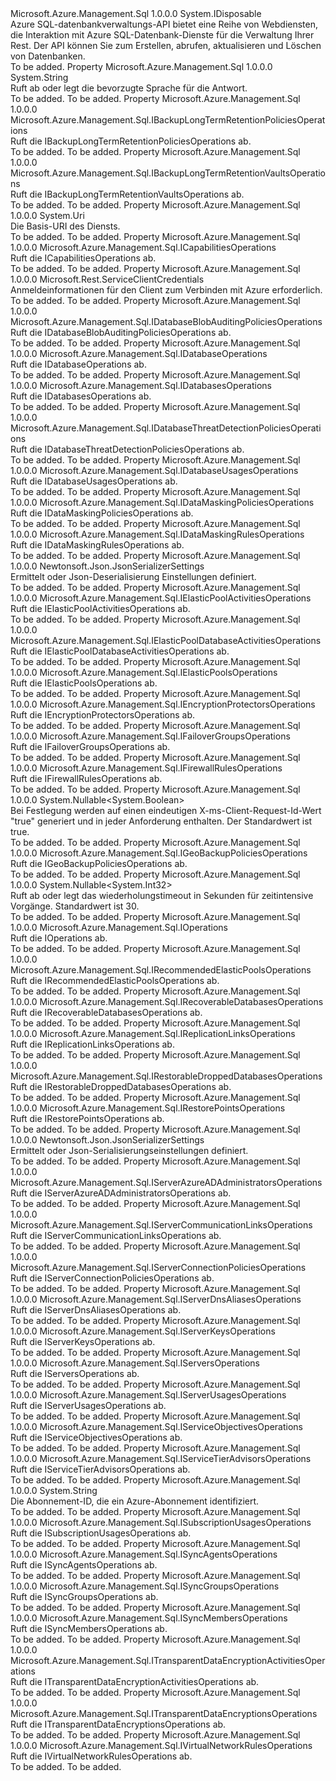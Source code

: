 <Type Name="ISqlManagementClient" FullName="Microsoft.Azure.Management.Sql.ISqlManagementClient">
  <TypeSignature Language="C#" Value="public interface ISqlManagementClient : IDisposable" />
  <TypeSignature Language="ILAsm" Value=".class public interface auto ansi abstract ISqlManagementClient implements class System.IDisposable" />
  <TypeSignature Language="DocId" Value="T:Microsoft.Azure.Management.Sql.ISqlManagementClient" />
  <TypeSignature Language="VB.NET" Value="Public Interface ISqlManagementClient&#xA;Implements IDisposable" />
  <TypeSignature Language="F#" Value="type ISqlManagementClient = interface&#xA;    interface IDisposable" />
  <AssemblyInfo>
    <AssemblyName>Microsoft.Azure.Management.Sql</AssemblyName>
    <AssemblyVersion>1.0.0.0</AssemblyVersion>
  </AssemblyInfo>
  <Interfaces>
    <Interface>
      <InterfaceName>System.IDisposable</InterfaceName>
    </Interface>
  </Interfaces>
  <Docs>
    <summary>
            Azure SQL-datenbankverwaltungs-API bietet eine Reihe von Webdiensten, die Interaktion mit Azure SQL-Datenbank-Dienste für die Verwaltung Ihrer Rest. Der API können Sie zum Erstellen, abrufen, aktualisieren und Löschen von Datenbanken.
            </summary>
    <remarks>To be added.</remarks>
  </Docs>
  <Members>
    <Member MemberName="AcceptLanguage">
      <MemberSignature Language="C#" Value="public string AcceptLanguage { get; set; }" />
      <MemberSignature Language="ILAsm" Value=".property instance string AcceptLanguage" />
      <MemberSignature Language="DocId" Value="P:Microsoft.Azure.Management.Sql.ISqlManagementClient.AcceptLanguage" />
      <MemberSignature Language="VB.NET" Value="Public Property AcceptLanguage As String" />
      <MemberSignature Language="F#" Value="member this.AcceptLanguage : string with get, set" Usage="Microsoft.Azure.Management.Sql.ISqlManagementClient.AcceptLanguage" />
      <MemberType>Property</MemberType>
      <AssemblyInfo>
        <AssemblyName>Microsoft.Azure.Management.Sql</AssemblyName>
        <AssemblyVersion>1.0.0.0</AssemblyVersion>
      </AssemblyInfo>
      <ReturnValue>
        <ReturnType>System.String</ReturnType>
      </ReturnValue>
      <Docs>
        <summary>
            Ruft ab oder legt die bevorzugte Sprache für die Antwort.
            </summary>
        <value>To be added.</value>
        <remarks>To be added.</remarks>
      </Docs>
    </Member>
    <Member MemberName="BackupLongTermRetentionPolicies">
      <MemberSignature Language="C#" Value="public Microsoft.Azure.Management.Sql.IBackupLongTermRetentionPoliciesOperations BackupLongTermRetentionPolicies { get; }" />
      <MemberSignature Language="ILAsm" Value=".property instance class Microsoft.Azure.Management.Sql.IBackupLongTermRetentionPoliciesOperations BackupLongTermRetentionPolicies" />
      <MemberSignature Language="DocId" Value="P:Microsoft.Azure.Management.Sql.ISqlManagementClient.BackupLongTermRetentionPolicies" />
      <MemberSignature Language="VB.NET" Value="Public ReadOnly Property BackupLongTermRetentionPolicies As IBackupLongTermRetentionPoliciesOperations" />
      <MemberSignature Language="F#" Value="member this.BackupLongTermRetentionPolicies : Microsoft.Azure.Management.Sql.IBackupLongTermRetentionPoliciesOperations" Usage="Microsoft.Azure.Management.Sql.ISqlManagementClient.BackupLongTermRetentionPolicies" />
      <MemberType>Property</MemberType>
      <AssemblyInfo>
        <AssemblyName>Microsoft.Azure.Management.Sql</AssemblyName>
        <AssemblyVersion>1.0.0.0</AssemblyVersion>
      </AssemblyInfo>
      <ReturnValue>
        <ReturnType>Microsoft.Azure.Management.Sql.IBackupLongTermRetentionPoliciesOperations</ReturnType>
      </ReturnValue>
      <Docs>
        <summary>
            Ruft die IBackupLongTermRetentionPoliciesOperations ab.
            </summary>
        <value>To be added.</value>
        <remarks>To be added.</remarks>
      </Docs>
    </Member>
    <Member MemberName="BackupLongTermRetentionVaults">
      <MemberSignature Language="C#" Value="public Microsoft.Azure.Management.Sql.IBackupLongTermRetentionVaultsOperations BackupLongTermRetentionVaults { get; }" />
      <MemberSignature Language="ILAsm" Value=".property instance class Microsoft.Azure.Management.Sql.IBackupLongTermRetentionVaultsOperations BackupLongTermRetentionVaults" />
      <MemberSignature Language="DocId" Value="P:Microsoft.Azure.Management.Sql.ISqlManagementClient.BackupLongTermRetentionVaults" />
      <MemberSignature Language="VB.NET" Value="Public ReadOnly Property BackupLongTermRetentionVaults As IBackupLongTermRetentionVaultsOperations" />
      <MemberSignature Language="F#" Value="member this.BackupLongTermRetentionVaults : Microsoft.Azure.Management.Sql.IBackupLongTermRetentionVaultsOperations" Usage="Microsoft.Azure.Management.Sql.ISqlManagementClient.BackupLongTermRetentionVaults" />
      <MemberType>Property</MemberType>
      <AssemblyInfo>
        <AssemblyName>Microsoft.Azure.Management.Sql</AssemblyName>
        <AssemblyVersion>1.0.0.0</AssemblyVersion>
      </AssemblyInfo>
      <ReturnValue>
        <ReturnType>Microsoft.Azure.Management.Sql.IBackupLongTermRetentionVaultsOperations</ReturnType>
      </ReturnValue>
      <Docs>
        <summary>
            Ruft die IBackupLongTermRetentionVaultsOperations ab.
            </summary>
        <value>To be added.</value>
        <remarks>To be added.</remarks>
      </Docs>
    </Member>
    <Member MemberName="BaseUri">
      <MemberSignature Language="C#" Value="public Uri BaseUri { get; set; }" />
      <MemberSignature Language="ILAsm" Value=".property instance class System.Uri BaseUri" />
      <MemberSignature Language="DocId" Value="P:Microsoft.Azure.Management.Sql.ISqlManagementClient.BaseUri" />
      <MemberSignature Language="VB.NET" Value="Public Property BaseUri As Uri" />
      <MemberSignature Language="F#" Value="member this.BaseUri : Uri with get, set" Usage="Microsoft.Azure.Management.Sql.ISqlManagementClient.BaseUri" />
      <MemberType>Property</MemberType>
      <AssemblyInfo>
        <AssemblyName>Microsoft.Azure.Management.Sql</AssemblyName>
        <AssemblyVersion>1.0.0.0</AssemblyVersion>
      </AssemblyInfo>
      <ReturnValue>
        <ReturnType>System.Uri</ReturnType>
      </ReturnValue>
      <Docs>
        <summary>
            Die Basis-URI des Diensts.
            </summary>
        <value>To be added.</value>
        <remarks>To be added.</remarks>
      </Docs>
    </Member>
    <Member MemberName="Capabilities">
      <MemberSignature Language="C#" Value="public Microsoft.Azure.Management.Sql.ICapabilitiesOperations Capabilities { get; }" />
      <MemberSignature Language="ILAsm" Value=".property instance class Microsoft.Azure.Management.Sql.ICapabilitiesOperations Capabilities" />
      <MemberSignature Language="DocId" Value="P:Microsoft.Azure.Management.Sql.ISqlManagementClient.Capabilities" />
      <MemberSignature Language="VB.NET" Value="Public ReadOnly Property Capabilities As ICapabilitiesOperations" />
      <MemberSignature Language="F#" Value="member this.Capabilities : Microsoft.Azure.Management.Sql.ICapabilitiesOperations" Usage="Microsoft.Azure.Management.Sql.ISqlManagementClient.Capabilities" />
      <MemberType>Property</MemberType>
      <AssemblyInfo>
        <AssemblyName>Microsoft.Azure.Management.Sql</AssemblyName>
        <AssemblyVersion>1.0.0.0</AssemblyVersion>
      </AssemblyInfo>
      <ReturnValue>
        <ReturnType>Microsoft.Azure.Management.Sql.ICapabilitiesOperations</ReturnType>
      </ReturnValue>
      <Docs>
        <summary>
            Ruft die ICapabilitiesOperations ab.
            </summary>
        <value>To be added.</value>
        <remarks>To be added.</remarks>
      </Docs>
    </Member>
    <Member MemberName="Credentials">
      <MemberSignature Language="C#" Value="public Microsoft.Rest.ServiceClientCredentials Credentials { get; }" />
      <MemberSignature Language="ILAsm" Value=".property instance class Microsoft.Rest.ServiceClientCredentials Credentials" />
      <MemberSignature Language="DocId" Value="P:Microsoft.Azure.Management.Sql.ISqlManagementClient.Credentials" />
      <MemberSignature Language="VB.NET" Value="Public ReadOnly Property Credentials As ServiceClientCredentials" />
      <MemberSignature Language="F#" Value="member this.Credentials : Microsoft.Rest.ServiceClientCredentials" Usage="Microsoft.Azure.Management.Sql.ISqlManagementClient.Credentials" />
      <MemberType>Property</MemberType>
      <AssemblyInfo>
        <AssemblyName>Microsoft.Azure.Management.Sql</AssemblyName>
        <AssemblyVersion>1.0.0.0</AssemblyVersion>
      </AssemblyInfo>
      <ReturnValue>
        <ReturnType>Microsoft.Rest.ServiceClientCredentials</ReturnType>
      </ReturnValue>
      <Docs>
        <summary>
            Anmeldeinformationen für den Client zum Verbinden mit Azure erforderlich.
            </summary>
        <value>To be added.</value>
        <remarks>To be added.</remarks>
      </Docs>
    </Member>
    <Member MemberName="DatabaseBlobAuditingPolicies">
      <MemberSignature Language="C#" Value="public Microsoft.Azure.Management.Sql.IDatabaseBlobAuditingPoliciesOperations DatabaseBlobAuditingPolicies { get; }" />
      <MemberSignature Language="ILAsm" Value=".property instance class Microsoft.Azure.Management.Sql.IDatabaseBlobAuditingPoliciesOperations DatabaseBlobAuditingPolicies" />
      <MemberSignature Language="DocId" Value="P:Microsoft.Azure.Management.Sql.ISqlManagementClient.DatabaseBlobAuditingPolicies" />
      <MemberSignature Language="VB.NET" Value="Public ReadOnly Property DatabaseBlobAuditingPolicies As IDatabaseBlobAuditingPoliciesOperations" />
      <MemberSignature Language="F#" Value="member this.DatabaseBlobAuditingPolicies : Microsoft.Azure.Management.Sql.IDatabaseBlobAuditingPoliciesOperations" Usage="Microsoft.Azure.Management.Sql.ISqlManagementClient.DatabaseBlobAuditingPolicies" />
      <MemberType>Property</MemberType>
      <AssemblyInfo>
        <AssemblyName>Microsoft.Azure.Management.Sql</AssemblyName>
        <AssemblyVersion>1.0.0.0</AssemblyVersion>
      </AssemblyInfo>
      <ReturnValue>
        <ReturnType>Microsoft.Azure.Management.Sql.IDatabaseBlobAuditingPoliciesOperations</ReturnType>
      </ReturnValue>
      <Docs>
        <summary>
            Ruft die IDatabaseBlobAuditingPoliciesOperations ab.
            </summary>
        <value>To be added.</value>
        <remarks>To be added.</remarks>
      </Docs>
    </Member>
    <Member MemberName="DatabaseOperations">
      <MemberSignature Language="C#" Value="public Microsoft.Azure.Management.Sql.IDatabaseOperations DatabaseOperations { get; }" />
      <MemberSignature Language="ILAsm" Value=".property instance class Microsoft.Azure.Management.Sql.IDatabaseOperations DatabaseOperations" />
      <MemberSignature Language="DocId" Value="P:Microsoft.Azure.Management.Sql.ISqlManagementClient.DatabaseOperations" />
      <MemberSignature Language="VB.NET" Value="Public ReadOnly Property DatabaseOperations As IDatabaseOperations" />
      <MemberSignature Language="F#" Value="member this.DatabaseOperations : Microsoft.Azure.Management.Sql.IDatabaseOperations" Usage="Microsoft.Azure.Management.Sql.ISqlManagementClient.DatabaseOperations" />
      <MemberType>Property</MemberType>
      <AssemblyInfo>
        <AssemblyName>Microsoft.Azure.Management.Sql</AssemblyName>
        <AssemblyVersion>1.0.0.0</AssemblyVersion>
      </AssemblyInfo>
      <ReturnValue>
        <ReturnType>Microsoft.Azure.Management.Sql.IDatabaseOperations</ReturnType>
      </ReturnValue>
      <Docs>
        <summary>
            Ruft die IDatabaseOperations ab.
            </summary>
        <value>To be added.</value>
        <remarks>To be added.</remarks>
      </Docs>
    </Member>
    <Member MemberName="Databases">
      <MemberSignature Language="C#" Value="public Microsoft.Azure.Management.Sql.IDatabasesOperations Databases { get; }" />
      <MemberSignature Language="ILAsm" Value=".property instance class Microsoft.Azure.Management.Sql.IDatabasesOperations Databases" />
      <MemberSignature Language="DocId" Value="P:Microsoft.Azure.Management.Sql.ISqlManagementClient.Databases" />
      <MemberSignature Language="VB.NET" Value="Public ReadOnly Property Databases As IDatabasesOperations" />
      <MemberSignature Language="F#" Value="member this.Databases : Microsoft.Azure.Management.Sql.IDatabasesOperations" Usage="Microsoft.Azure.Management.Sql.ISqlManagementClient.Databases" />
      <MemberType>Property</MemberType>
      <AssemblyInfo>
        <AssemblyName>Microsoft.Azure.Management.Sql</AssemblyName>
        <AssemblyVersion>1.0.0.0</AssemblyVersion>
      </AssemblyInfo>
      <ReturnValue>
        <ReturnType>Microsoft.Azure.Management.Sql.IDatabasesOperations</ReturnType>
      </ReturnValue>
      <Docs>
        <summary>
            Ruft die IDatabasesOperations ab.
            </summary>
        <value>To be added.</value>
        <remarks>To be added.</remarks>
      </Docs>
    </Member>
    <Member MemberName="DatabaseThreatDetectionPolicies">
      <MemberSignature Language="C#" Value="public Microsoft.Azure.Management.Sql.IDatabaseThreatDetectionPoliciesOperations DatabaseThreatDetectionPolicies { get; }" />
      <MemberSignature Language="ILAsm" Value=".property instance class Microsoft.Azure.Management.Sql.IDatabaseThreatDetectionPoliciesOperations DatabaseThreatDetectionPolicies" />
      <MemberSignature Language="DocId" Value="P:Microsoft.Azure.Management.Sql.ISqlManagementClient.DatabaseThreatDetectionPolicies" />
      <MemberSignature Language="VB.NET" Value="Public ReadOnly Property DatabaseThreatDetectionPolicies As IDatabaseThreatDetectionPoliciesOperations" />
      <MemberSignature Language="F#" Value="member this.DatabaseThreatDetectionPolicies : Microsoft.Azure.Management.Sql.IDatabaseThreatDetectionPoliciesOperations" Usage="Microsoft.Azure.Management.Sql.ISqlManagementClient.DatabaseThreatDetectionPolicies" />
      <MemberType>Property</MemberType>
      <AssemblyInfo>
        <AssemblyName>Microsoft.Azure.Management.Sql</AssemblyName>
        <AssemblyVersion>1.0.0.0</AssemblyVersion>
      </AssemblyInfo>
      <ReturnValue>
        <ReturnType>Microsoft.Azure.Management.Sql.IDatabaseThreatDetectionPoliciesOperations</ReturnType>
      </ReturnValue>
      <Docs>
        <summary>
            Ruft die IDatabaseThreatDetectionPoliciesOperations ab.
            </summary>
        <value>To be added.</value>
        <remarks>To be added.</remarks>
      </Docs>
    </Member>
    <Member MemberName="DatabaseUsages">
      <MemberSignature Language="C#" Value="public Microsoft.Azure.Management.Sql.IDatabaseUsagesOperations DatabaseUsages { get; }" />
      <MemberSignature Language="ILAsm" Value=".property instance class Microsoft.Azure.Management.Sql.IDatabaseUsagesOperations DatabaseUsages" />
      <MemberSignature Language="DocId" Value="P:Microsoft.Azure.Management.Sql.ISqlManagementClient.DatabaseUsages" />
      <MemberSignature Language="VB.NET" Value="Public ReadOnly Property DatabaseUsages As IDatabaseUsagesOperations" />
      <MemberSignature Language="F#" Value="member this.DatabaseUsages : Microsoft.Azure.Management.Sql.IDatabaseUsagesOperations" Usage="Microsoft.Azure.Management.Sql.ISqlManagementClient.DatabaseUsages" />
      <MemberType>Property</MemberType>
      <AssemblyInfo>
        <AssemblyName>Microsoft.Azure.Management.Sql</AssemblyName>
        <AssemblyVersion>1.0.0.0</AssemblyVersion>
      </AssemblyInfo>
      <ReturnValue>
        <ReturnType>Microsoft.Azure.Management.Sql.IDatabaseUsagesOperations</ReturnType>
      </ReturnValue>
      <Docs>
        <summary>
            Ruft die IDatabaseUsagesOperations ab.
            </summary>
        <value>To be added.</value>
        <remarks>To be added.</remarks>
      </Docs>
    </Member>
    <Member MemberName="DataMaskingPolicies">
      <MemberSignature Language="C#" Value="public Microsoft.Azure.Management.Sql.IDataMaskingPoliciesOperations DataMaskingPolicies { get; }" />
      <MemberSignature Language="ILAsm" Value=".property instance class Microsoft.Azure.Management.Sql.IDataMaskingPoliciesOperations DataMaskingPolicies" />
      <MemberSignature Language="DocId" Value="P:Microsoft.Azure.Management.Sql.ISqlManagementClient.DataMaskingPolicies" />
      <MemberSignature Language="VB.NET" Value="Public ReadOnly Property DataMaskingPolicies As IDataMaskingPoliciesOperations" />
      <MemberSignature Language="F#" Value="member this.DataMaskingPolicies : Microsoft.Azure.Management.Sql.IDataMaskingPoliciesOperations" Usage="Microsoft.Azure.Management.Sql.ISqlManagementClient.DataMaskingPolicies" />
      <MemberType>Property</MemberType>
      <AssemblyInfo>
        <AssemblyName>Microsoft.Azure.Management.Sql</AssemblyName>
        <AssemblyVersion>1.0.0.0</AssemblyVersion>
      </AssemblyInfo>
      <ReturnValue>
        <ReturnType>Microsoft.Azure.Management.Sql.IDataMaskingPoliciesOperations</ReturnType>
      </ReturnValue>
      <Docs>
        <summary>
            Ruft die IDataMaskingPoliciesOperations ab.
            </summary>
        <value>To be added.</value>
        <remarks>To be added.</remarks>
      </Docs>
    </Member>
    <Member MemberName="DataMaskingRules">
      <MemberSignature Language="C#" Value="public Microsoft.Azure.Management.Sql.IDataMaskingRulesOperations DataMaskingRules { get; }" />
      <MemberSignature Language="ILAsm" Value=".property instance class Microsoft.Azure.Management.Sql.IDataMaskingRulesOperations DataMaskingRules" />
      <MemberSignature Language="DocId" Value="P:Microsoft.Azure.Management.Sql.ISqlManagementClient.DataMaskingRules" />
      <MemberSignature Language="VB.NET" Value="Public ReadOnly Property DataMaskingRules As IDataMaskingRulesOperations" />
      <MemberSignature Language="F#" Value="member this.DataMaskingRules : Microsoft.Azure.Management.Sql.IDataMaskingRulesOperations" Usage="Microsoft.Azure.Management.Sql.ISqlManagementClient.DataMaskingRules" />
      <MemberType>Property</MemberType>
      <AssemblyInfo>
        <AssemblyName>Microsoft.Azure.Management.Sql</AssemblyName>
        <AssemblyVersion>1.0.0.0</AssemblyVersion>
      </AssemblyInfo>
      <ReturnValue>
        <ReturnType>Microsoft.Azure.Management.Sql.IDataMaskingRulesOperations</ReturnType>
      </ReturnValue>
      <Docs>
        <summary>
            Ruft die IDataMaskingRulesOperations ab.
            </summary>
        <value>To be added.</value>
        <remarks>To be added.</remarks>
      </Docs>
    </Member>
    <Member MemberName="DeserializationSettings">
      <MemberSignature Language="C#" Value="public Newtonsoft.Json.JsonSerializerSettings DeserializationSettings { get; }" />
      <MemberSignature Language="ILAsm" Value=".property instance class Newtonsoft.Json.JsonSerializerSettings DeserializationSettings" />
      <MemberSignature Language="DocId" Value="P:Microsoft.Azure.Management.Sql.ISqlManagementClient.DeserializationSettings" />
      <MemberSignature Language="VB.NET" Value="Public ReadOnly Property DeserializationSettings As JsonSerializerSettings" />
      <MemberSignature Language="F#" Value="member this.DeserializationSettings : Newtonsoft.Json.JsonSerializerSettings" Usage="Microsoft.Azure.Management.Sql.ISqlManagementClient.DeserializationSettings" />
      <MemberType>Property</MemberType>
      <AssemblyInfo>
        <AssemblyName>Microsoft.Azure.Management.Sql</AssemblyName>
        <AssemblyVersion>1.0.0.0</AssemblyVersion>
      </AssemblyInfo>
      <ReturnValue>
        <ReturnType>Newtonsoft.Json.JsonSerializerSettings</ReturnType>
      </ReturnValue>
      <Docs>
        <summary>
            Ermittelt oder Json-Deserialisierung Einstellungen definiert.
            </summary>
        <value>To be added.</value>
        <remarks>To be added.</remarks>
      </Docs>
    </Member>
    <Member MemberName="ElasticPoolActivities">
      <MemberSignature Language="C#" Value="public Microsoft.Azure.Management.Sql.IElasticPoolActivitiesOperations ElasticPoolActivities { get; }" />
      <MemberSignature Language="ILAsm" Value=".property instance class Microsoft.Azure.Management.Sql.IElasticPoolActivitiesOperations ElasticPoolActivities" />
      <MemberSignature Language="DocId" Value="P:Microsoft.Azure.Management.Sql.ISqlManagementClient.ElasticPoolActivities" />
      <MemberSignature Language="VB.NET" Value="Public ReadOnly Property ElasticPoolActivities As IElasticPoolActivitiesOperations" />
      <MemberSignature Language="F#" Value="member this.ElasticPoolActivities : Microsoft.Azure.Management.Sql.IElasticPoolActivitiesOperations" Usage="Microsoft.Azure.Management.Sql.ISqlManagementClient.ElasticPoolActivities" />
      <MemberType>Property</MemberType>
      <AssemblyInfo>
        <AssemblyName>Microsoft.Azure.Management.Sql</AssemblyName>
        <AssemblyVersion>1.0.0.0</AssemblyVersion>
      </AssemblyInfo>
      <ReturnValue>
        <ReturnType>Microsoft.Azure.Management.Sql.IElasticPoolActivitiesOperations</ReturnType>
      </ReturnValue>
      <Docs>
        <summary>
            Ruft die IElasticPoolActivitiesOperations ab.
            </summary>
        <value>To be added.</value>
        <remarks>To be added.</remarks>
      </Docs>
    </Member>
    <Member MemberName="ElasticPoolDatabaseActivities">
      <MemberSignature Language="C#" Value="public Microsoft.Azure.Management.Sql.IElasticPoolDatabaseActivitiesOperations ElasticPoolDatabaseActivities { get; }" />
      <MemberSignature Language="ILAsm" Value=".property instance class Microsoft.Azure.Management.Sql.IElasticPoolDatabaseActivitiesOperations ElasticPoolDatabaseActivities" />
      <MemberSignature Language="DocId" Value="P:Microsoft.Azure.Management.Sql.ISqlManagementClient.ElasticPoolDatabaseActivities" />
      <MemberSignature Language="VB.NET" Value="Public ReadOnly Property ElasticPoolDatabaseActivities As IElasticPoolDatabaseActivitiesOperations" />
      <MemberSignature Language="F#" Value="member this.ElasticPoolDatabaseActivities : Microsoft.Azure.Management.Sql.IElasticPoolDatabaseActivitiesOperations" Usage="Microsoft.Azure.Management.Sql.ISqlManagementClient.ElasticPoolDatabaseActivities" />
      <MemberType>Property</MemberType>
      <AssemblyInfo>
        <AssemblyName>Microsoft.Azure.Management.Sql</AssemblyName>
        <AssemblyVersion>1.0.0.0</AssemblyVersion>
      </AssemblyInfo>
      <ReturnValue>
        <ReturnType>Microsoft.Azure.Management.Sql.IElasticPoolDatabaseActivitiesOperations</ReturnType>
      </ReturnValue>
      <Docs>
        <summary>
            Ruft die IElasticPoolDatabaseActivitiesOperations ab.
            </summary>
        <value>To be added.</value>
        <remarks>To be added.</remarks>
      </Docs>
    </Member>
    <Member MemberName="ElasticPools">
      <MemberSignature Language="C#" Value="public Microsoft.Azure.Management.Sql.IElasticPoolsOperations ElasticPools { get; }" />
      <MemberSignature Language="ILAsm" Value=".property instance class Microsoft.Azure.Management.Sql.IElasticPoolsOperations ElasticPools" />
      <MemberSignature Language="DocId" Value="P:Microsoft.Azure.Management.Sql.ISqlManagementClient.ElasticPools" />
      <MemberSignature Language="VB.NET" Value="Public ReadOnly Property ElasticPools As IElasticPoolsOperations" />
      <MemberSignature Language="F#" Value="member this.ElasticPools : Microsoft.Azure.Management.Sql.IElasticPoolsOperations" Usage="Microsoft.Azure.Management.Sql.ISqlManagementClient.ElasticPools" />
      <MemberType>Property</MemberType>
      <AssemblyInfo>
        <AssemblyName>Microsoft.Azure.Management.Sql</AssemblyName>
        <AssemblyVersion>1.0.0.0</AssemblyVersion>
      </AssemblyInfo>
      <ReturnValue>
        <ReturnType>Microsoft.Azure.Management.Sql.IElasticPoolsOperations</ReturnType>
      </ReturnValue>
      <Docs>
        <summary>
            Ruft die IElasticPoolsOperations ab.
            </summary>
        <value>To be added.</value>
        <remarks>To be added.</remarks>
      </Docs>
    </Member>
    <Member MemberName="EncryptionProtectors">
      <MemberSignature Language="C#" Value="public Microsoft.Azure.Management.Sql.IEncryptionProtectorsOperations EncryptionProtectors { get; }" />
      <MemberSignature Language="ILAsm" Value=".property instance class Microsoft.Azure.Management.Sql.IEncryptionProtectorsOperations EncryptionProtectors" />
      <MemberSignature Language="DocId" Value="P:Microsoft.Azure.Management.Sql.ISqlManagementClient.EncryptionProtectors" />
      <MemberSignature Language="VB.NET" Value="Public ReadOnly Property EncryptionProtectors As IEncryptionProtectorsOperations" />
      <MemberSignature Language="F#" Value="member this.EncryptionProtectors : Microsoft.Azure.Management.Sql.IEncryptionProtectorsOperations" Usage="Microsoft.Azure.Management.Sql.ISqlManagementClient.EncryptionProtectors" />
      <MemberType>Property</MemberType>
      <AssemblyInfo>
        <AssemblyName>Microsoft.Azure.Management.Sql</AssemblyName>
        <AssemblyVersion>1.0.0.0</AssemblyVersion>
      </AssemblyInfo>
      <ReturnValue>
        <ReturnType>Microsoft.Azure.Management.Sql.IEncryptionProtectorsOperations</ReturnType>
      </ReturnValue>
      <Docs>
        <summary>
            Ruft die IEncryptionProtectorsOperations ab.
            </summary>
        <value>To be added.</value>
        <remarks>To be added.</remarks>
      </Docs>
    </Member>
    <Member MemberName="FailoverGroups">
      <MemberSignature Language="C#" Value="public Microsoft.Azure.Management.Sql.IFailoverGroupsOperations FailoverGroups { get; }" />
      <MemberSignature Language="ILAsm" Value=".property instance class Microsoft.Azure.Management.Sql.IFailoverGroupsOperations FailoverGroups" />
      <MemberSignature Language="DocId" Value="P:Microsoft.Azure.Management.Sql.ISqlManagementClient.FailoverGroups" />
      <MemberSignature Language="VB.NET" Value="Public ReadOnly Property FailoverGroups As IFailoverGroupsOperations" />
      <MemberSignature Language="F#" Value="member this.FailoverGroups : Microsoft.Azure.Management.Sql.IFailoverGroupsOperations" Usage="Microsoft.Azure.Management.Sql.ISqlManagementClient.FailoverGroups" />
      <MemberType>Property</MemberType>
      <AssemblyInfo>
        <AssemblyName>Microsoft.Azure.Management.Sql</AssemblyName>
        <AssemblyVersion>1.0.0.0</AssemblyVersion>
      </AssemblyInfo>
      <ReturnValue>
        <ReturnType>Microsoft.Azure.Management.Sql.IFailoverGroupsOperations</ReturnType>
      </ReturnValue>
      <Docs>
        <summary>
            Ruft die IFailoverGroupsOperations ab.
            </summary>
        <value>To be added.</value>
        <remarks>To be added.</remarks>
      </Docs>
    </Member>
    <Member MemberName="FirewallRules">
      <MemberSignature Language="C#" Value="public Microsoft.Azure.Management.Sql.IFirewallRulesOperations FirewallRules { get; }" />
      <MemberSignature Language="ILAsm" Value=".property instance class Microsoft.Azure.Management.Sql.IFirewallRulesOperations FirewallRules" />
      <MemberSignature Language="DocId" Value="P:Microsoft.Azure.Management.Sql.ISqlManagementClient.FirewallRules" />
      <MemberSignature Language="VB.NET" Value="Public ReadOnly Property FirewallRules As IFirewallRulesOperations" />
      <MemberSignature Language="F#" Value="member this.FirewallRules : Microsoft.Azure.Management.Sql.IFirewallRulesOperations" Usage="Microsoft.Azure.Management.Sql.ISqlManagementClient.FirewallRules" />
      <MemberType>Property</MemberType>
      <AssemblyInfo>
        <AssemblyName>Microsoft.Azure.Management.Sql</AssemblyName>
        <AssemblyVersion>1.0.0.0</AssemblyVersion>
      </AssemblyInfo>
      <ReturnValue>
        <ReturnType>Microsoft.Azure.Management.Sql.IFirewallRulesOperations</ReturnType>
      </ReturnValue>
      <Docs>
        <summary>
            Ruft die IFirewallRulesOperations ab.
            </summary>
        <value>To be added.</value>
        <remarks>To be added.</remarks>
      </Docs>
    </Member>
    <Member MemberName="GenerateClientRequestId">
      <MemberSignature Language="C#" Value="public Nullable&lt;bool&gt; GenerateClientRequestId { get; set; }" />
      <MemberSignature Language="ILAsm" Value=".property instance valuetype System.Nullable`1&lt;bool&gt; GenerateClientRequestId" />
      <MemberSignature Language="DocId" Value="P:Microsoft.Azure.Management.Sql.ISqlManagementClient.GenerateClientRequestId" />
      <MemberSignature Language="VB.NET" Value="Public Property GenerateClientRequestId As Nullable(Of Boolean)" />
      <MemberSignature Language="F#" Value="member this.GenerateClientRequestId : Nullable&lt;bool&gt; with get, set" Usage="Microsoft.Azure.Management.Sql.ISqlManagementClient.GenerateClientRequestId" />
      <MemberType>Property</MemberType>
      <AssemblyInfo>
        <AssemblyName>Microsoft.Azure.Management.Sql</AssemblyName>
        <AssemblyVersion>1.0.0.0</AssemblyVersion>
      </AssemblyInfo>
      <ReturnValue>
        <ReturnType>System.Nullable&lt;System.Boolean&gt;</ReturnType>
      </ReturnValue>
      <Docs>
        <summary>
            Bei Festlegung werden auf einen eindeutigen X-ms-Client-Request-Id-Wert "true" generiert und in jeder Anforderung enthalten. Der Standardwert ist true.
            </summary>
        <value>To be added.</value>
        <remarks>To be added.</remarks>
      </Docs>
    </Member>
    <Member MemberName="GeoBackupPolicies">
      <MemberSignature Language="C#" Value="public Microsoft.Azure.Management.Sql.IGeoBackupPoliciesOperations GeoBackupPolicies { get; }" />
      <MemberSignature Language="ILAsm" Value=".property instance class Microsoft.Azure.Management.Sql.IGeoBackupPoliciesOperations GeoBackupPolicies" />
      <MemberSignature Language="DocId" Value="P:Microsoft.Azure.Management.Sql.ISqlManagementClient.GeoBackupPolicies" />
      <MemberSignature Language="VB.NET" Value="Public ReadOnly Property GeoBackupPolicies As IGeoBackupPoliciesOperations" />
      <MemberSignature Language="F#" Value="member this.GeoBackupPolicies : Microsoft.Azure.Management.Sql.IGeoBackupPoliciesOperations" Usage="Microsoft.Azure.Management.Sql.ISqlManagementClient.GeoBackupPolicies" />
      <MemberType>Property</MemberType>
      <AssemblyInfo>
        <AssemblyName>Microsoft.Azure.Management.Sql</AssemblyName>
        <AssemblyVersion>1.0.0.0</AssemblyVersion>
      </AssemblyInfo>
      <ReturnValue>
        <ReturnType>Microsoft.Azure.Management.Sql.IGeoBackupPoliciesOperations</ReturnType>
      </ReturnValue>
      <Docs>
        <summary>
            Ruft die IGeoBackupPoliciesOperations ab.
            </summary>
        <value>To be added.</value>
        <remarks>To be added.</remarks>
      </Docs>
    </Member>
    <Member MemberName="LongRunningOperationRetryTimeout">
      <MemberSignature Language="C#" Value="public Nullable&lt;int&gt; LongRunningOperationRetryTimeout { get; set; }" />
      <MemberSignature Language="ILAsm" Value=".property instance valuetype System.Nullable`1&lt;int32&gt; LongRunningOperationRetryTimeout" />
      <MemberSignature Language="DocId" Value="P:Microsoft.Azure.Management.Sql.ISqlManagementClient.LongRunningOperationRetryTimeout" />
      <MemberSignature Language="VB.NET" Value="Public Property LongRunningOperationRetryTimeout As Nullable(Of Integer)" />
      <MemberSignature Language="F#" Value="member this.LongRunningOperationRetryTimeout : Nullable&lt;int&gt; with get, set" Usage="Microsoft.Azure.Management.Sql.ISqlManagementClient.LongRunningOperationRetryTimeout" />
      <MemberType>Property</MemberType>
      <AssemblyInfo>
        <AssemblyName>Microsoft.Azure.Management.Sql</AssemblyName>
        <AssemblyVersion>1.0.0.0</AssemblyVersion>
      </AssemblyInfo>
      <ReturnValue>
        <ReturnType>System.Nullable&lt;System.Int32&gt;</ReturnType>
      </ReturnValue>
      <Docs>
        <summary>
            Ruft ab oder legt das wiederholungstimeout in Sekunden für zeitintensive Vorgänge. Standardwert ist 30.
            </summary>
        <value>To be added.</value>
        <remarks>To be added.</remarks>
      </Docs>
    </Member>
    <Member MemberName="Operations">
      <MemberSignature Language="C#" Value="public Microsoft.Azure.Management.Sql.IOperations Operations { get; }" />
      <MemberSignature Language="ILAsm" Value=".property instance class Microsoft.Azure.Management.Sql.IOperations Operations" />
      <MemberSignature Language="DocId" Value="P:Microsoft.Azure.Management.Sql.ISqlManagementClient.Operations" />
      <MemberSignature Language="VB.NET" Value="Public ReadOnly Property Operations As IOperations" />
      <MemberSignature Language="F#" Value="member this.Operations : Microsoft.Azure.Management.Sql.IOperations" Usage="Microsoft.Azure.Management.Sql.ISqlManagementClient.Operations" />
      <MemberType>Property</MemberType>
      <AssemblyInfo>
        <AssemblyName>Microsoft.Azure.Management.Sql</AssemblyName>
        <AssemblyVersion>1.0.0.0</AssemblyVersion>
      </AssemblyInfo>
      <ReturnValue>
        <ReturnType>Microsoft.Azure.Management.Sql.IOperations</ReturnType>
      </ReturnValue>
      <Docs>
        <summary>
            Ruft die IOperations ab.
            </summary>
        <value>To be added.</value>
        <remarks>To be added.</remarks>
      </Docs>
    </Member>
    <Member MemberName="RecommendedElasticPools">
      <MemberSignature Language="C#" Value="public Microsoft.Azure.Management.Sql.IRecommendedElasticPoolsOperations RecommendedElasticPools { get; }" />
      <MemberSignature Language="ILAsm" Value=".property instance class Microsoft.Azure.Management.Sql.IRecommendedElasticPoolsOperations RecommendedElasticPools" />
      <MemberSignature Language="DocId" Value="P:Microsoft.Azure.Management.Sql.ISqlManagementClient.RecommendedElasticPools" />
      <MemberSignature Language="VB.NET" Value="Public ReadOnly Property RecommendedElasticPools As IRecommendedElasticPoolsOperations" />
      <MemberSignature Language="F#" Value="member this.RecommendedElasticPools : Microsoft.Azure.Management.Sql.IRecommendedElasticPoolsOperations" Usage="Microsoft.Azure.Management.Sql.ISqlManagementClient.RecommendedElasticPools" />
      <MemberType>Property</MemberType>
      <AssemblyInfo>
        <AssemblyName>Microsoft.Azure.Management.Sql</AssemblyName>
        <AssemblyVersion>1.0.0.0</AssemblyVersion>
      </AssemblyInfo>
      <ReturnValue>
        <ReturnType>Microsoft.Azure.Management.Sql.IRecommendedElasticPoolsOperations</ReturnType>
      </ReturnValue>
      <Docs>
        <summary>
            Ruft die IRecommendedElasticPoolsOperations ab.
            </summary>
        <value>To be added.</value>
        <remarks>To be added.</remarks>
      </Docs>
    </Member>
    <Member MemberName="RecoverableDatabases">
      <MemberSignature Language="C#" Value="public Microsoft.Azure.Management.Sql.IRecoverableDatabasesOperations RecoverableDatabases { get; }" />
      <MemberSignature Language="ILAsm" Value=".property instance class Microsoft.Azure.Management.Sql.IRecoverableDatabasesOperations RecoverableDatabases" />
      <MemberSignature Language="DocId" Value="P:Microsoft.Azure.Management.Sql.ISqlManagementClient.RecoverableDatabases" />
      <MemberSignature Language="VB.NET" Value="Public ReadOnly Property RecoverableDatabases As IRecoverableDatabasesOperations" />
      <MemberSignature Language="F#" Value="member this.RecoverableDatabases : Microsoft.Azure.Management.Sql.IRecoverableDatabasesOperations" Usage="Microsoft.Azure.Management.Sql.ISqlManagementClient.RecoverableDatabases" />
      <MemberType>Property</MemberType>
      <AssemblyInfo>
        <AssemblyName>Microsoft.Azure.Management.Sql</AssemblyName>
        <AssemblyVersion>1.0.0.0</AssemblyVersion>
      </AssemblyInfo>
      <ReturnValue>
        <ReturnType>Microsoft.Azure.Management.Sql.IRecoverableDatabasesOperations</ReturnType>
      </ReturnValue>
      <Docs>
        <summary>
            Ruft die IRecoverableDatabasesOperations ab.
            </summary>
        <value>To be added.</value>
        <remarks>To be added.</remarks>
      </Docs>
    </Member>
    <Member MemberName="ReplicationLinks">
      <MemberSignature Language="C#" Value="public Microsoft.Azure.Management.Sql.IReplicationLinksOperations ReplicationLinks { get; }" />
      <MemberSignature Language="ILAsm" Value=".property instance class Microsoft.Azure.Management.Sql.IReplicationLinksOperations ReplicationLinks" />
      <MemberSignature Language="DocId" Value="P:Microsoft.Azure.Management.Sql.ISqlManagementClient.ReplicationLinks" />
      <MemberSignature Language="VB.NET" Value="Public ReadOnly Property ReplicationLinks As IReplicationLinksOperations" />
      <MemberSignature Language="F#" Value="member this.ReplicationLinks : Microsoft.Azure.Management.Sql.IReplicationLinksOperations" Usage="Microsoft.Azure.Management.Sql.ISqlManagementClient.ReplicationLinks" />
      <MemberType>Property</MemberType>
      <AssemblyInfo>
        <AssemblyName>Microsoft.Azure.Management.Sql</AssemblyName>
        <AssemblyVersion>1.0.0.0</AssemblyVersion>
      </AssemblyInfo>
      <ReturnValue>
        <ReturnType>Microsoft.Azure.Management.Sql.IReplicationLinksOperations</ReturnType>
      </ReturnValue>
      <Docs>
        <summary>
            Ruft die IReplicationLinksOperations ab.
            </summary>
        <value>To be added.</value>
        <remarks>To be added.</remarks>
      </Docs>
    </Member>
    <Member MemberName="RestorableDroppedDatabases">
      <MemberSignature Language="C#" Value="public Microsoft.Azure.Management.Sql.IRestorableDroppedDatabasesOperations RestorableDroppedDatabases { get; }" />
      <MemberSignature Language="ILAsm" Value=".property instance class Microsoft.Azure.Management.Sql.IRestorableDroppedDatabasesOperations RestorableDroppedDatabases" />
      <MemberSignature Language="DocId" Value="P:Microsoft.Azure.Management.Sql.ISqlManagementClient.RestorableDroppedDatabases" />
      <MemberSignature Language="VB.NET" Value="Public ReadOnly Property RestorableDroppedDatabases As IRestorableDroppedDatabasesOperations" />
      <MemberSignature Language="F#" Value="member this.RestorableDroppedDatabases : Microsoft.Azure.Management.Sql.IRestorableDroppedDatabasesOperations" Usage="Microsoft.Azure.Management.Sql.ISqlManagementClient.RestorableDroppedDatabases" />
      <MemberType>Property</MemberType>
      <AssemblyInfo>
        <AssemblyName>Microsoft.Azure.Management.Sql</AssemblyName>
        <AssemblyVersion>1.0.0.0</AssemblyVersion>
      </AssemblyInfo>
      <ReturnValue>
        <ReturnType>Microsoft.Azure.Management.Sql.IRestorableDroppedDatabasesOperations</ReturnType>
      </ReturnValue>
      <Docs>
        <summary>
            Ruft die IRestorableDroppedDatabasesOperations ab.
            </summary>
        <value>To be added.</value>
        <remarks>To be added.</remarks>
      </Docs>
    </Member>
    <Member MemberName="RestorePoints">
      <MemberSignature Language="C#" Value="public Microsoft.Azure.Management.Sql.IRestorePointsOperations RestorePoints { get; }" />
      <MemberSignature Language="ILAsm" Value=".property instance class Microsoft.Azure.Management.Sql.IRestorePointsOperations RestorePoints" />
      <MemberSignature Language="DocId" Value="P:Microsoft.Azure.Management.Sql.ISqlManagementClient.RestorePoints" />
      <MemberSignature Language="VB.NET" Value="Public ReadOnly Property RestorePoints As IRestorePointsOperations" />
      <MemberSignature Language="F#" Value="member this.RestorePoints : Microsoft.Azure.Management.Sql.IRestorePointsOperations" Usage="Microsoft.Azure.Management.Sql.ISqlManagementClient.RestorePoints" />
      <MemberType>Property</MemberType>
      <AssemblyInfo>
        <AssemblyName>Microsoft.Azure.Management.Sql</AssemblyName>
        <AssemblyVersion>1.0.0.0</AssemblyVersion>
      </AssemblyInfo>
      <ReturnValue>
        <ReturnType>Microsoft.Azure.Management.Sql.IRestorePointsOperations</ReturnType>
      </ReturnValue>
      <Docs>
        <summary>
            Ruft die IRestorePointsOperations ab.
            </summary>
        <value>To be added.</value>
        <remarks>To be added.</remarks>
      </Docs>
    </Member>
    <Member MemberName="SerializationSettings">
      <MemberSignature Language="C#" Value="public Newtonsoft.Json.JsonSerializerSettings SerializationSettings { get; }" />
      <MemberSignature Language="ILAsm" Value=".property instance class Newtonsoft.Json.JsonSerializerSettings SerializationSettings" />
      <MemberSignature Language="DocId" Value="P:Microsoft.Azure.Management.Sql.ISqlManagementClient.SerializationSettings" />
      <MemberSignature Language="VB.NET" Value="Public ReadOnly Property SerializationSettings As JsonSerializerSettings" />
      <MemberSignature Language="F#" Value="member this.SerializationSettings : Newtonsoft.Json.JsonSerializerSettings" Usage="Microsoft.Azure.Management.Sql.ISqlManagementClient.SerializationSettings" />
      <MemberType>Property</MemberType>
      <AssemblyInfo>
        <AssemblyName>Microsoft.Azure.Management.Sql</AssemblyName>
        <AssemblyVersion>1.0.0.0</AssemblyVersion>
      </AssemblyInfo>
      <ReturnValue>
        <ReturnType>Newtonsoft.Json.JsonSerializerSettings</ReturnType>
      </ReturnValue>
      <Docs>
        <summary>
            Ermittelt oder Json-Serialisierungseinstellungen definiert.
            </summary>
        <value>To be added.</value>
        <remarks>To be added.</remarks>
      </Docs>
    </Member>
    <Member MemberName="ServerAzureADAdministrators">
      <MemberSignature Language="C#" Value="public Microsoft.Azure.Management.Sql.IServerAzureADAdministratorsOperations ServerAzureADAdministrators { get; }" />
      <MemberSignature Language="ILAsm" Value=".property instance class Microsoft.Azure.Management.Sql.IServerAzureADAdministratorsOperations ServerAzureADAdministrators" />
      <MemberSignature Language="DocId" Value="P:Microsoft.Azure.Management.Sql.ISqlManagementClient.ServerAzureADAdministrators" />
      <MemberSignature Language="VB.NET" Value="Public ReadOnly Property ServerAzureADAdministrators As IServerAzureADAdministratorsOperations" />
      <MemberSignature Language="F#" Value="member this.ServerAzureADAdministrators : Microsoft.Azure.Management.Sql.IServerAzureADAdministratorsOperations" Usage="Microsoft.Azure.Management.Sql.ISqlManagementClient.ServerAzureADAdministrators" />
      <MemberType>Property</MemberType>
      <AssemblyInfo>
        <AssemblyName>Microsoft.Azure.Management.Sql</AssemblyName>
        <AssemblyVersion>1.0.0.0</AssemblyVersion>
      </AssemblyInfo>
      <ReturnValue>
        <ReturnType>Microsoft.Azure.Management.Sql.IServerAzureADAdministratorsOperations</ReturnType>
      </ReturnValue>
      <Docs>
        <summary>
            Ruft die IServerAzureADAdministratorsOperations ab.
            </summary>
        <value>To be added.</value>
        <remarks>To be added.</remarks>
      </Docs>
    </Member>
    <Member MemberName="ServerCommunicationLinks">
      <MemberSignature Language="C#" Value="public Microsoft.Azure.Management.Sql.IServerCommunicationLinksOperations ServerCommunicationLinks { get; }" />
      <MemberSignature Language="ILAsm" Value=".property instance class Microsoft.Azure.Management.Sql.IServerCommunicationLinksOperations ServerCommunicationLinks" />
      <MemberSignature Language="DocId" Value="P:Microsoft.Azure.Management.Sql.ISqlManagementClient.ServerCommunicationLinks" />
      <MemberSignature Language="VB.NET" Value="Public ReadOnly Property ServerCommunicationLinks As IServerCommunicationLinksOperations" />
      <MemberSignature Language="F#" Value="member this.ServerCommunicationLinks : Microsoft.Azure.Management.Sql.IServerCommunicationLinksOperations" Usage="Microsoft.Azure.Management.Sql.ISqlManagementClient.ServerCommunicationLinks" />
      <MemberType>Property</MemberType>
      <AssemblyInfo>
        <AssemblyName>Microsoft.Azure.Management.Sql</AssemblyName>
        <AssemblyVersion>1.0.0.0</AssemblyVersion>
      </AssemblyInfo>
      <ReturnValue>
        <ReturnType>Microsoft.Azure.Management.Sql.IServerCommunicationLinksOperations</ReturnType>
      </ReturnValue>
      <Docs>
        <summary>
            Ruft die IServerCommunicationLinksOperations ab.
            </summary>
        <value>To be added.</value>
        <remarks>To be added.</remarks>
      </Docs>
    </Member>
    <Member MemberName="ServerConnectionPolicies">
      <MemberSignature Language="C#" Value="public Microsoft.Azure.Management.Sql.IServerConnectionPoliciesOperations ServerConnectionPolicies { get; }" />
      <MemberSignature Language="ILAsm" Value=".property instance class Microsoft.Azure.Management.Sql.IServerConnectionPoliciesOperations ServerConnectionPolicies" />
      <MemberSignature Language="DocId" Value="P:Microsoft.Azure.Management.Sql.ISqlManagementClient.ServerConnectionPolicies" />
      <MemberSignature Language="VB.NET" Value="Public ReadOnly Property ServerConnectionPolicies As IServerConnectionPoliciesOperations" />
      <MemberSignature Language="F#" Value="member this.ServerConnectionPolicies : Microsoft.Azure.Management.Sql.IServerConnectionPoliciesOperations" Usage="Microsoft.Azure.Management.Sql.ISqlManagementClient.ServerConnectionPolicies" />
      <MemberType>Property</MemberType>
      <AssemblyInfo>
        <AssemblyName>Microsoft.Azure.Management.Sql</AssemblyName>
        <AssemblyVersion>1.0.0.0</AssemblyVersion>
      </AssemblyInfo>
      <ReturnValue>
        <ReturnType>Microsoft.Azure.Management.Sql.IServerConnectionPoliciesOperations</ReturnType>
      </ReturnValue>
      <Docs>
        <summary>
            Ruft die IServerConnectionPoliciesOperations ab.
            </summary>
        <value>To be added.</value>
        <remarks>To be added.</remarks>
      </Docs>
    </Member>
    <Member MemberName="ServerDnsAliases">
      <MemberSignature Language="C#" Value="public Microsoft.Azure.Management.Sql.IServerDnsAliasesOperations ServerDnsAliases { get; }" />
      <MemberSignature Language="ILAsm" Value=".property instance class Microsoft.Azure.Management.Sql.IServerDnsAliasesOperations ServerDnsAliases" />
      <MemberSignature Language="DocId" Value="P:Microsoft.Azure.Management.Sql.ISqlManagementClient.ServerDnsAliases" />
      <MemberSignature Language="VB.NET" Value="Public ReadOnly Property ServerDnsAliases As IServerDnsAliasesOperations" />
      <MemberSignature Language="F#" Value="member this.ServerDnsAliases : Microsoft.Azure.Management.Sql.IServerDnsAliasesOperations" Usage="Microsoft.Azure.Management.Sql.ISqlManagementClient.ServerDnsAliases" />
      <MemberType>Property</MemberType>
      <AssemblyInfo>
        <AssemblyName>Microsoft.Azure.Management.Sql</AssemblyName>
        <AssemblyVersion>1.0.0.0</AssemblyVersion>
      </AssemblyInfo>
      <ReturnValue>
        <ReturnType>Microsoft.Azure.Management.Sql.IServerDnsAliasesOperations</ReturnType>
      </ReturnValue>
      <Docs>
        <summary>
            Ruft die IServerDnsAliasesOperations ab.
            </summary>
        <value>To be added.</value>
        <remarks>To be added.</remarks>
      </Docs>
    </Member>
    <Member MemberName="ServerKeys">
      <MemberSignature Language="C#" Value="public Microsoft.Azure.Management.Sql.IServerKeysOperations ServerKeys { get; }" />
      <MemberSignature Language="ILAsm" Value=".property instance class Microsoft.Azure.Management.Sql.IServerKeysOperations ServerKeys" />
      <MemberSignature Language="DocId" Value="P:Microsoft.Azure.Management.Sql.ISqlManagementClient.ServerKeys" />
      <MemberSignature Language="VB.NET" Value="Public ReadOnly Property ServerKeys As IServerKeysOperations" />
      <MemberSignature Language="F#" Value="member this.ServerKeys : Microsoft.Azure.Management.Sql.IServerKeysOperations" Usage="Microsoft.Azure.Management.Sql.ISqlManagementClient.ServerKeys" />
      <MemberType>Property</MemberType>
      <AssemblyInfo>
        <AssemblyName>Microsoft.Azure.Management.Sql</AssemblyName>
        <AssemblyVersion>1.0.0.0</AssemblyVersion>
      </AssemblyInfo>
      <ReturnValue>
        <ReturnType>Microsoft.Azure.Management.Sql.IServerKeysOperations</ReturnType>
      </ReturnValue>
      <Docs>
        <summary>
            Ruft die IServerKeysOperations ab.
            </summary>
        <value>To be added.</value>
        <remarks>To be added.</remarks>
      </Docs>
    </Member>
    <Member MemberName="Servers">
      <MemberSignature Language="C#" Value="public Microsoft.Azure.Management.Sql.IServersOperations Servers { get; }" />
      <MemberSignature Language="ILAsm" Value=".property instance class Microsoft.Azure.Management.Sql.IServersOperations Servers" />
      <MemberSignature Language="DocId" Value="P:Microsoft.Azure.Management.Sql.ISqlManagementClient.Servers" />
      <MemberSignature Language="VB.NET" Value="Public ReadOnly Property Servers As IServersOperations" />
      <MemberSignature Language="F#" Value="member this.Servers : Microsoft.Azure.Management.Sql.IServersOperations" Usage="Microsoft.Azure.Management.Sql.ISqlManagementClient.Servers" />
      <MemberType>Property</MemberType>
      <AssemblyInfo>
        <AssemblyName>Microsoft.Azure.Management.Sql</AssemblyName>
        <AssemblyVersion>1.0.0.0</AssemblyVersion>
      </AssemblyInfo>
      <ReturnValue>
        <ReturnType>Microsoft.Azure.Management.Sql.IServersOperations</ReturnType>
      </ReturnValue>
      <Docs>
        <summary>
            Ruft die IServersOperations ab.
            </summary>
        <value>To be added.</value>
        <remarks>To be added.</remarks>
      </Docs>
    </Member>
    <Member MemberName="ServerUsages">
      <MemberSignature Language="C#" Value="public Microsoft.Azure.Management.Sql.IServerUsagesOperations ServerUsages { get; }" />
      <MemberSignature Language="ILAsm" Value=".property instance class Microsoft.Azure.Management.Sql.IServerUsagesOperations ServerUsages" />
      <MemberSignature Language="DocId" Value="P:Microsoft.Azure.Management.Sql.ISqlManagementClient.ServerUsages" />
      <MemberSignature Language="VB.NET" Value="Public ReadOnly Property ServerUsages As IServerUsagesOperations" />
      <MemberSignature Language="F#" Value="member this.ServerUsages : Microsoft.Azure.Management.Sql.IServerUsagesOperations" Usage="Microsoft.Azure.Management.Sql.ISqlManagementClient.ServerUsages" />
      <MemberType>Property</MemberType>
      <AssemblyInfo>
        <AssemblyName>Microsoft.Azure.Management.Sql</AssemblyName>
        <AssemblyVersion>1.0.0.0</AssemblyVersion>
      </AssemblyInfo>
      <ReturnValue>
        <ReturnType>Microsoft.Azure.Management.Sql.IServerUsagesOperations</ReturnType>
      </ReturnValue>
      <Docs>
        <summary>
            Ruft die IServerUsagesOperations ab.
            </summary>
        <value>To be added.</value>
        <remarks>To be added.</remarks>
      </Docs>
    </Member>
    <Member MemberName="ServiceObjectives">
      <MemberSignature Language="C#" Value="public Microsoft.Azure.Management.Sql.IServiceObjectivesOperations ServiceObjectives { get; }" />
      <MemberSignature Language="ILAsm" Value=".property instance class Microsoft.Azure.Management.Sql.IServiceObjectivesOperations ServiceObjectives" />
      <MemberSignature Language="DocId" Value="P:Microsoft.Azure.Management.Sql.ISqlManagementClient.ServiceObjectives" />
      <MemberSignature Language="VB.NET" Value="Public ReadOnly Property ServiceObjectives As IServiceObjectivesOperations" />
      <MemberSignature Language="F#" Value="member this.ServiceObjectives : Microsoft.Azure.Management.Sql.IServiceObjectivesOperations" Usage="Microsoft.Azure.Management.Sql.ISqlManagementClient.ServiceObjectives" />
      <MemberType>Property</MemberType>
      <AssemblyInfo>
        <AssemblyName>Microsoft.Azure.Management.Sql</AssemblyName>
        <AssemblyVersion>1.0.0.0</AssemblyVersion>
      </AssemblyInfo>
      <ReturnValue>
        <ReturnType>Microsoft.Azure.Management.Sql.IServiceObjectivesOperations</ReturnType>
      </ReturnValue>
      <Docs>
        <summary>
            Ruft die IServiceObjectivesOperations ab.
            </summary>
        <value>To be added.</value>
        <remarks>To be added.</remarks>
      </Docs>
    </Member>
    <Member MemberName="ServiceTierAdvisors">
      <MemberSignature Language="C#" Value="public Microsoft.Azure.Management.Sql.IServiceTierAdvisorsOperations ServiceTierAdvisors { get; }" />
      <MemberSignature Language="ILAsm" Value=".property instance class Microsoft.Azure.Management.Sql.IServiceTierAdvisorsOperations ServiceTierAdvisors" />
      <MemberSignature Language="DocId" Value="P:Microsoft.Azure.Management.Sql.ISqlManagementClient.ServiceTierAdvisors" />
      <MemberSignature Language="VB.NET" Value="Public ReadOnly Property ServiceTierAdvisors As IServiceTierAdvisorsOperations" />
      <MemberSignature Language="F#" Value="member this.ServiceTierAdvisors : Microsoft.Azure.Management.Sql.IServiceTierAdvisorsOperations" Usage="Microsoft.Azure.Management.Sql.ISqlManagementClient.ServiceTierAdvisors" />
      <MemberType>Property</MemberType>
      <AssemblyInfo>
        <AssemblyName>Microsoft.Azure.Management.Sql</AssemblyName>
        <AssemblyVersion>1.0.0.0</AssemblyVersion>
      </AssemblyInfo>
      <ReturnValue>
        <ReturnType>Microsoft.Azure.Management.Sql.IServiceTierAdvisorsOperations</ReturnType>
      </ReturnValue>
      <Docs>
        <summary>
            Ruft die IServiceTierAdvisorsOperations ab.
            </summary>
        <value>To be added.</value>
        <remarks>To be added.</remarks>
      </Docs>
    </Member>
    <Member MemberName="SubscriptionId">
      <MemberSignature Language="C#" Value="public string SubscriptionId { get; set; }" />
      <MemberSignature Language="ILAsm" Value=".property instance string SubscriptionId" />
      <MemberSignature Language="DocId" Value="P:Microsoft.Azure.Management.Sql.ISqlManagementClient.SubscriptionId" />
      <MemberSignature Language="VB.NET" Value="Public Property SubscriptionId As String" />
      <MemberSignature Language="F#" Value="member this.SubscriptionId : string with get, set" Usage="Microsoft.Azure.Management.Sql.ISqlManagementClient.SubscriptionId" />
      <MemberType>Property</MemberType>
      <AssemblyInfo>
        <AssemblyName>Microsoft.Azure.Management.Sql</AssemblyName>
        <AssemblyVersion>1.0.0.0</AssemblyVersion>
      </AssemblyInfo>
      <ReturnValue>
        <ReturnType>System.String</ReturnType>
      </ReturnValue>
      <Docs>
        <summary>
            Die Abonnement-ID, die ein Azure-Abonnement identifiziert.
            </summary>
        <value>To be added.</value>
        <remarks>To be added.</remarks>
      </Docs>
    </Member>
    <Member MemberName="SubscriptionUsages">
      <MemberSignature Language="C#" Value="public Microsoft.Azure.Management.Sql.ISubscriptionUsagesOperations SubscriptionUsages { get; }" />
      <MemberSignature Language="ILAsm" Value=".property instance class Microsoft.Azure.Management.Sql.ISubscriptionUsagesOperations SubscriptionUsages" />
      <MemberSignature Language="DocId" Value="P:Microsoft.Azure.Management.Sql.ISqlManagementClient.SubscriptionUsages" />
      <MemberSignature Language="VB.NET" Value="Public ReadOnly Property SubscriptionUsages As ISubscriptionUsagesOperations" />
      <MemberSignature Language="F#" Value="member this.SubscriptionUsages : Microsoft.Azure.Management.Sql.ISubscriptionUsagesOperations" Usage="Microsoft.Azure.Management.Sql.ISqlManagementClient.SubscriptionUsages" />
      <MemberType>Property</MemberType>
      <AssemblyInfo>
        <AssemblyName>Microsoft.Azure.Management.Sql</AssemblyName>
        <AssemblyVersion>1.0.0.0</AssemblyVersion>
      </AssemblyInfo>
      <ReturnValue>
        <ReturnType>Microsoft.Azure.Management.Sql.ISubscriptionUsagesOperations</ReturnType>
      </ReturnValue>
      <Docs>
        <summary>
            Ruft die ISubscriptionUsagesOperations ab.
            </summary>
        <value>To be added.</value>
        <remarks>To be added.</remarks>
      </Docs>
    </Member>
    <Member MemberName="SyncAgents">
      <MemberSignature Language="C#" Value="public Microsoft.Azure.Management.Sql.ISyncAgentsOperations SyncAgents { get; }" />
      <MemberSignature Language="ILAsm" Value=".property instance class Microsoft.Azure.Management.Sql.ISyncAgentsOperations SyncAgents" />
      <MemberSignature Language="DocId" Value="P:Microsoft.Azure.Management.Sql.ISqlManagementClient.SyncAgents" />
      <MemberSignature Language="VB.NET" Value="Public ReadOnly Property SyncAgents As ISyncAgentsOperations" />
      <MemberSignature Language="F#" Value="member this.SyncAgents : Microsoft.Azure.Management.Sql.ISyncAgentsOperations" Usage="Microsoft.Azure.Management.Sql.ISqlManagementClient.SyncAgents" />
      <MemberType>Property</MemberType>
      <AssemblyInfo>
        <AssemblyName>Microsoft.Azure.Management.Sql</AssemblyName>
        <AssemblyVersion>1.0.0.0</AssemblyVersion>
      </AssemblyInfo>
      <ReturnValue>
        <ReturnType>Microsoft.Azure.Management.Sql.ISyncAgentsOperations</ReturnType>
      </ReturnValue>
      <Docs>
        <summary>
            Ruft die ISyncAgentsOperations ab.
            </summary>
        <value>To be added.</value>
        <remarks>To be added.</remarks>
      </Docs>
    </Member>
    <Member MemberName="SyncGroups">
      <MemberSignature Language="C#" Value="public Microsoft.Azure.Management.Sql.ISyncGroupsOperations SyncGroups { get; }" />
      <MemberSignature Language="ILAsm" Value=".property instance class Microsoft.Azure.Management.Sql.ISyncGroupsOperations SyncGroups" />
      <MemberSignature Language="DocId" Value="P:Microsoft.Azure.Management.Sql.ISqlManagementClient.SyncGroups" />
      <MemberSignature Language="VB.NET" Value="Public ReadOnly Property SyncGroups As ISyncGroupsOperations" />
      <MemberSignature Language="F#" Value="member this.SyncGroups : Microsoft.Azure.Management.Sql.ISyncGroupsOperations" Usage="Microsoft.Azure.Management.Sql.ISqlManagementClient.SyncGroups" />
      <MemberType>Property</MemberType>
      <AssemblyInfo>
        <AssemblyName>Microsoft.Azure.Management.Sql</AssemblyName>
        <AssemblyVersion>1.0.0.0</AssemblyVersion>
      </AssemblyInfo>
      <ReturnValue>
        <ReturnType>Microsoft.Azure.Management.Sql.ISyncGroupsOperations</ReturnType>
      </ReturnValue>
      <Docs>
        <summary>
            Ruft die ISyncGroupsOperations ab.
            </summary>
        <value>To be added.</value>
        <remarks>To be added.</remarks>
      </Docs>
    </Member>
    <Member MemberName="SyncMembers">
      <MemberSignature Language="C#" Value="public Microsoft.Azure.Management.Sql.ISyncMembersOperations SyncMembers { get; }" />
      <MemberSignature Language="ILAsm" Value=".property instance class Microsoft.Azure.Management.Sql.ISyncMembersOperations SyncMembers" />
      <MemberSignature Language="DocId" Value="P:Microsoft.Azure.Management.Sql.ISqlManagementClient.SyncMembers" />
      <MemberSignature Language="VB.NET" Value="Public ReadOnly Property SyncMembers As ISyncMembersOperations" />
      <MemberSignature Language="F#" Value="member this.SyncMembers : Microsoft.Azure.Management.Sql.ISyncMembersOperations" Usage="Microsoft.Azure.Management.Sql.ISqlManagementClient.SyncMembers" />
      <MemberType>Property</MemberType>
      <AssemblyInfo>
        <AssemblyName>Microsoft.Azure.Management.Sql</AssemblyName>
        <AssemblyVersion>1.0.0.0</AssemblyVersion>
      </AssemblyInfo>
      <ReturnValue>
        <ReturnType>Microsoft.Azure.Management.Sql.ISyncMembersOperations</ReturnType>
      </ReturnValue>
      <Docs>
        <summary>
            Ruft die ISyncMembersOperations ab.
            </summary>
        <value>To be added.</value>
        <remarks>To be added.</remarks>
      </Docs>
    </Member>
    <Member MemberName="TransparentDataEncryptionActivities">
      <MemberSignature Language="C#" Value="public Microsoft.Azure.Management.Sql.ITransparentDataEncryptionActivitiesOperations TransparentDataEncryptionActivities { get; }" />
      <MemberSignature Language="ILAsm" Value=".property instance class Microsoft.Azure.Management.Sql.ITransparentDataEncryptionActivitiesOperations TransparentDataEncryptionActivities" />
      <MemberSignature Language="DocId" Value="P:Microsoft.Azure.Management.Sql.ISqlManagementClient.TransparentDataEncryptionActivities" />
      <MemberSignature Language="VB.NET" Value="Public ReadOnly Property TransparentDataEncryptionActivities As ITransparentDataEncryptionActivitiesOperations" />
      <MemberSignature Language="F#" Value="member this.TransparentDataEncryptionActivities : Microsoft.Azure.Management.Sql.ITransparentDataEncryptionActivitiesOperations" Usage="Microsoft.Azure.Management.Sql.ISqlManagementClient.TransparentDataEncryptionActivities" />
      <MemberType>Property</MemberType>
      <AssemblyInfo>
        <AssemblyName>Microsoft.Azure.Management.Sql</AssemblyName>
        <AssemblyVersion>1.0.0.0</AssemblyVersion>
      </AssemblyInfo>
      <ReturnValue>
        <ReturnType>Microsoft.Azure.Management.Sql.ITransparentDataEncryptionActivitiesOperations</ReturnType>
      </ReturnValue>
      <Docs>
        <summary>
            Ruft die ITransparentDataEncryptionActivitiesOperations ab.
            </summary>
        <value>To be added.</value>
        <remarks>To be added.</remarks>
      </Docs>
    </Member>
    <Member MemberName="TransparentDataEncryptions">
      <MemberSignature Language="C#" Value="public Microsoft.Azure.Management.Sql.ITransparentDataEncryptionsOperations TransparentDataEncryptions { get; }" />
      <MemberSignature Language="ILAsm" Value=".property instance class Microsoft.Azure.Management.Sql.ITransparentDataEncryptionsOperations TransparentDataEncryptions" />
      <MemberSignature Language="DocId" Value="P:Microsoft.Azure.Management.Sql.ISqlManagementClient.TransparentDataEncryptions" />
      <MemberSignature Language="VB.NET" Value="Public ReadOnly Property TransparentDataEncryptions As ITransparentDataEncryptionsOperations" />
      <MemberSignature Language="F#" Value="member this.TransparentDataEncryptions : Microsoft.Azure.Management.Sql.ITransparentDataEncryptionsOperations" Usage="Microsoft.Azure.Management.Sql.ISqlManagementClient.TransparentDataEncryptions" />
      <MemberType>Property</MemberType>
      <AssemblyInfo>
        <AssemblyName>Microsoft.Azure.Management.Sql</AssemblyName>
        <AssemblyVersion>1.0.0.0</AssemblyVersion>
      </AssemblyInfo>
      <ReturnValue>
        <ReturnType>Microsoft.Azure.Management.Sql.ITransparentDataEncryptionsOperations</ReturnType>
      </ReturnValue>
      <Docs>
        <summary>
            Ruft die ITransparentDataEncryptionsOperations ab.
            </summary>
        <value>To be added.</value>
        <remarks>To be added.</remarks>
      </Docs>
    </Member>
    <Member MemberName="VirtualNetworkRules">
      <MemberSignature Language="C#" Value="public Microsoft.Azure.Management.Sql.IVirtualNetworkRulesOperations VirtualNetworkRules { get; }" />
      <MemberSignature Language="ILAsm" Value=".property instance class Microsoft.Azure.Management.Sql.IVirtualNetworkRulesOperations VirtualNetworkRules" />
      <MemberSignature Language="DocId" Value="P:Microsoft.Azure.Management.Sql.ISqlManagementClient.VirtualNetworkRules" />
      <MemberSignature Language="VB.NET" Value="Public ReadOnly Property VirtualNetworkRules As IVirtualNetworkRulesOperations" />
      <MemberSignature Language="F#" Value="member this.VirtualNetworkRules : Microsoft.Azure.Management.Sql.IVirtualNetworkRulesOperations" Usage="Microsoft.Azure.Management.Sql.ISqlManagementClient.VirtualNetworkRules" />
      <MemberType>Property</MemberType>
      <AssemblyInfo>
        <AssemblyName>Microsoft.Azure.Management.Sql</AssemblyName>
        <AssemblyVersion>1.0.0.0</AssemblyVersion>
      </AssemblyInfo>
      <ReturnValue>
        <ReturnType>Microsoft.Azure.Management.Sql.IVirtualNetworkRulesOperations</ReturnType>
      </ReturnValue>
      <Docs>
        <summary>
            Ruft die IVirtualNetworkRulesOperations ab.
            </summary>
        <value>To be added.</value>
        <remarks>To be added.</remarks>
      </Docs>
    </Member>
  </Members>
</Type>